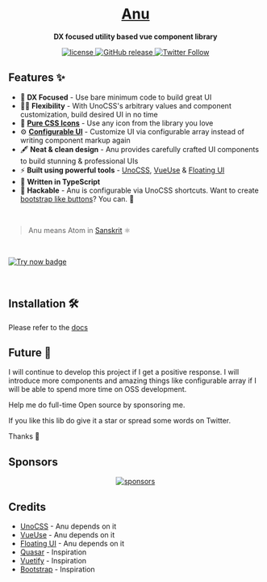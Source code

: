 <h1 align="center">
   <a href="https://anu-vue.netlify.app/" target="_blank" align="center">
      Anu
   </a>
</h1>

<p align="center"><b>DX focused utility based vue component library</b></p>

<p align="center">
   <a href="https://github.com/jd-solanki/anu/blob/main/LICENSE">
      <img src="https://img.shields.io/github/license/jd-solanki/anu" alt="license">
   </a>
   <a href="https://github.com/jd-solanki/anu/releases">
    <img src="https://img.shields.io/github/release/jd-solanki/anu.svg" alt="GitHub release">
  </a>
   <a href="https://twitter.com/me_jd_solanki" target="_blank">
      <img alt="Twitter Follow" src="https://img.shields.io/twitter/follow/me_jd_solanki">
   </a>
</p>

## Features ✨

- 🥳 **DX Focused** - Use bare minimum code to build great UI
- ✌🏻 **Flexibility** - With UnoCSS's arbitrary values and component customization, build desired UI in no time
- 💎 **[Pure CSS Icons](https://github.com/unocss/unocss/tree/main/packages/preset-icons/)** - Use any icon from the library you love
- ⚙️ **[Configurable UI](https://anu-vue.netlify.app/guide/base-components/typography.html#config-array)** - Customize UI via configurable array instead of writing component markup again
- 🖋 **Neat & clean design** - Anu provides carefully crafted UI components to build stunning & professional UIs
- ⚡️ **Built using powerful tools** - [UnoCSS](https://github.com/unocss/unocss), [VueUse](https://github.com/vueuse/vueuse) & [Floating UI](https://github.com/floating-ui/floating-ui)
- 🦾 **Written in TypeScript**
- 🧪 **Hackable** - Anu is configurable via UnoCSS shortcuts. Want to create [bootstrap like buttons](https://anu-vue.netlify.app/guide/getting-started/customization.html#component-customization)? You can. 🤯

<br>

> Anu means Atom in [Sanskrit](https://en.wikipedia.org/wiki/Sanskrit) ⚛️

<br>

[![Try now badge](https://img.shields.io/badge/Try%20Now-CodeSandbox-hsl(265%2C97%25%2C66%25)?style=for-the-badge&logo=codesandbox)](https://codesandbox.io/s/anu-demo-psqxec)

<br>

## Installation 🛠️

Please refer to the [docs](https://anu-vue.netlify.app/guide/getting-started/installation.html)

## Future 🔮

I will continue to develop this project if I get a positive response. I will introduce more components and amazing things like configurable array if I will be able to spend more time on OSS development.

Help me do full-time Open source by sponsoring me.

If you like this lib do give it a star or spread some words on Twitter.

Thanks 🙏

## Sponsors

<p align="center">
  <a href="https://cdn.jsdelivr.net/gh/jd-solanki/static/sponsors/sponsors.svg">
    <img alt="sponsors" src='https://cdn.jsdelivr.net/gh/jd-solanki/static/sponsors/sponsors.svg'/>
  </a>
</p>

## Credits

- [UnoCSS](https://github.com/unocss/unocss) - Anu depends on it
- [VueUse](https://github.com/vueuse/vueuse) - Anu depends on it
- [Floating UI](https://github.com/floating-ui/floating-ui) - Anu depends on it
- [Quasar](https://github.com/quasarframework/quasar) - Inspiration
- [Vuetify](https://github.com/vuetifyjs/vuetify) - Inspiration
- [Bootstrap](https://github.com/twbs/bootstrap) - Inspiration
